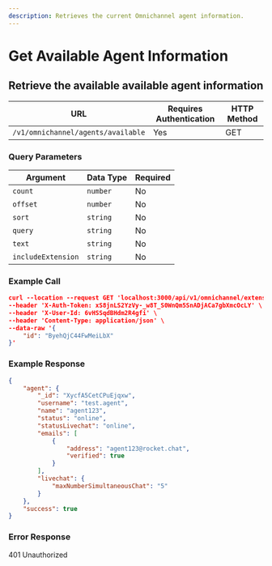 ```yaml
---
description: Retrieves the current Omnichannel agent information.
---
```


# Get Available Agent Information

## Retrieve the available available agent information

| **URL**                            | **Requires Authentication** | **HTTP Method** |
| ---------------------------------- | --------------------------- | --------------- |
| `/v1/omnichannel/agents/available` | Yes                         | GET             |

### Query Parameters

| **Argument**       | **Data Type** | **Required** |
| ------------------ | ------------- | ------------ |
| `count`            | `number`      | No           |
| `offset`           | `number`      | No           |
| `sort`             | `string`      | No           |
| `query`            | `string`      | No           |
| `text`             | `string`      | No           |
| `includeExtension` | `string`      | No           |

### Example Call

```json
curl --location --request GET 'localhost:3000/api/v1/omnichannel/extensions?count=10&offset=10' \
--header 'X-Auth-Token: xS8jnLS2YzVy-_w8T_S0WnQm5SnADjACa7gbXmcOcLY' \
--header 'X-User-Id: 6vHSSqdBHdm2R4gfi' \
--header 'Content-Type: application/json' \
--data-raw '{
    "id": "ByehQjC44FwMeiLbX"
}'
```

### Example Response

```json
{
    "agent": {
        "_id": "XycfA5CetCPuEjqxw",
        "username": "test.agent",
        "name": "agent123",
        "status": "online",
        "statusLivechat": "online",
        "emails": [
            {
                "address": "agent123@rocket.chat",
                "verified": true
            }
        ],       
        "livechat": {
            "maxNumberSimultaneousChat": "5"
        }
    },
    "success": true
}
```

### Error Response

401 Unauthorized
